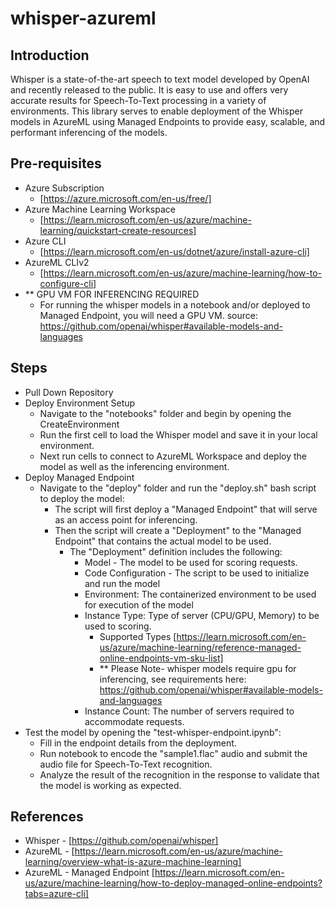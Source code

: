 # whisper-azureml

## Introduction
Whisper is a state-of-the-art speech to text model developed by OpenAI and recently released to the public.  It is easy to use and offers very accurate results for Speech-To-Text processing in a variety of environments.  This library serves to enable deployment of the Whisper models in AzureML using Managed Endpoints to provide easy, scalable, and performant inferencing of the models.


## Pre-requisites
- Azure Subscription
  -  [https://azure.microsoft.com/en-us/free/]
- Azure Machine Learning Workspace
  - [https://learn.microsoft.com/en-us/azure/machine-learning/quickstart-create-resources]
- Azure CLI
  - [https://learn.microsoft.com/en-us/dotnet/azure/install-azure-cli]
- AzureML CLIv2
  - [https://learn.microsoft.com/en-us/azure/machine-learning/how-to-configure-cli]
- ** GPU VM FOR INFERENCING REQUIRED
  - For running the whisper models in a notebook and/or deployed to Managed Endpoint, you will need a GPU VM. source: https://github.com/openai/whisper#available-models-and-languages


## Steps
- Pull Down Repository
- Deploy Environment Setup
  - Navigate to the "notebooks" folder and begin by opening the CreateEnvironment
  - Run the first cell to load the Whisper model and save it in your local environment.
  - Next run cells to connect to AzureML Workspace and deploy the model as well as the inferencing environment.
- Deploy Managed Endpoint
  - Navigate to the "deploy" folder and run the "deploy.sh" bash script to deploy the model:
    - The script will first deploy a "Managed Endpoint" that will serve as an access point for inferencing.
    - Then the script will create a "Deployment" to the "Managed Endpoint" that contains the actual model to be used.
      - The "Deployment" definition includes the following:
        - Model - The model to be used for scoring requests.
        - Code Configuration - The script to be used to initialize and run the model
        - Environment: The containerized environment to be used for execution of the model
        - Instance Type: Type of server (CPU/GPU, Memory) to be used to scoring. 
          - Supported Types [https://learn.microsoft.com/en-us/azure/machine-learning/reference-managed-online-endpoints-vm-sku-list]
          - ** Please Note- whisper models require gpu for inferencing, see requirements here: https://github.com/openai/whisper#available-models-and-languages
        - Instance Count: The number of servers required to accommodate requests.
- Test the model by opening the "test-whisper-endpoint.ipynb":
  - Fill in the endpoint details from the deployment.
  - Run notebook to encode the "sample1.flac" audio and submit the audio file for Speech-To-Text recognition.
  - Analyze the result of the recognition in the response to validate that the model is working as expected. 



## References
- Whisper - [https://github.com/openai/whisper]
- AzureML - [https://learn.microsoft.com/en-us/azure/machine-learning/overview-what-is-azure-machine-learning]
- AzureML - Managed Endpoint [https://learn.microsoft.com/en-us/azure/machine-learning/how-to-deploy-managed-online-endpoints?tabs=azure-cli]
        
